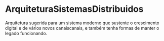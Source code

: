 # ArquiteturaSistemasDistribuidos
Arquitetura sugerida para um sistema moderno que sustente o crescimento digital e de vários novos canaiscanais, e também tenha formas de manter o legado funcionando.
